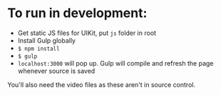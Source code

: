 # To run in development:
* Get static JS files for UIKit, put `js` folder in root
* Install Gulp globally
* `$ npm install`
* `$ gulp`
* `localhost:3000` will pop up. Gulp will compile and refresh the page whenever source is saved

You'll also need the video files as these aren't in source control.
